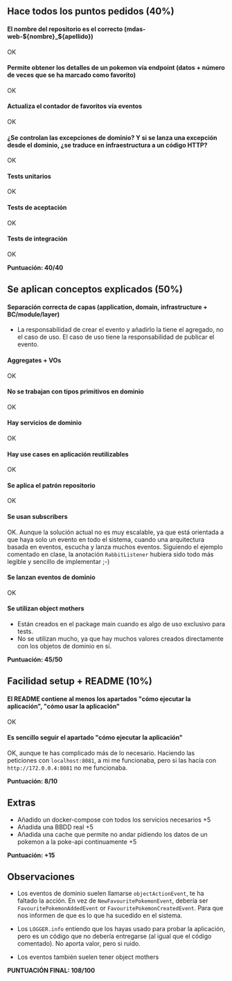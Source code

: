 ## Hace todos los puntos pedidos (40%)

#### El nombre del repositorio es el correcto (mdas-web-${nombre}_${apellido})

OK

#### Permite obtener los detalles de un pokemon vía endpoint (datos + número de veces que se ha marcado como favorito)

OK

#### Actualiza el contador de favoritos vía eventos

OK

#### ¿Se controlan las excepciones de dominio? Y si se lanza una excepción desde el dominio, ¿se traduce en infraestructura a un código HTTP?

OK

#### Tests unitarios

OK

#### Tests de aceptación

OK

#### Tests de integración

OK

**Puntuación: 40/40**

## Se aplican conceptos explicados (50%)

#### Separación correcta de capas (application, domain, infrastructure + BC/module/layer)

- La responsabilidad de crear el evento y añadirlo la tiene el agregado, no el caso de uso. El caso de uso tiene la
  responsabilidad de publicar el evento.

#### Aggregates + VOs

OK

#### No se trabajan con tipos primitivos en dominio

OK

#### Hay servicios de dominio

OK

#### Hay use cases en aplicación reutilizables

OK

#### Se aplica el patrón repositorio

OK

#### Se usan subscribers

OK. Aunque la solución actual no es muy escalable, ya que está orientada a que haya solo un evento en todo el sistema,
cuando una arquitectura basada en eventos, escucha y lanza muchos eventos. Siguiendo el ejemplo comentado en clase, la
anotación `RabbitListener` hubiera sido todo más legible y sencillo de implementar ;-)

#### Se lanzan eventos de dominio

OK

#### Se utilizan object mothers

- Están creados en el package main cuando es algo de uso exclusivo para tests.
- No se utilizan mucho, ya que hay muchos valores creados directamente con los objetos de dominio en sí.

**Puntuación: 45/50**

## Facilidad setup + README (10%)

#### El README contiene al menos los apartados "cómo ejecutar la aplicación", "cómo usar la aplicación"

OK

#### Es sencillo seguir el apartado "cómo ejecutar la aplicación"

OK, aunque te has complicado más de lo necesario. Haciendo las peticiones con `localhost:8081`, a mi me funcionaba, pero
si las hacía con `http://172.0.0.4:8081` no me funcionaba.

**Puntuación: 8/10**

## Extras

- Añadido un docker-compose con todos los servicios necesarios +5
- Añadida una BBDD real +5
- Añadida una cache que permite no andar pidiendo los datos de un pokemon a la poke-api continuamente +5

**Puntuación: +15**

## Observaciones

- Los eventos de dominio suelen llamarse `objectActionEvent`, te ha faltado la acción. En vez
  de `NewFavouritePokemonEvent`, debería ser `FavouritePokemonAddedEvent` or `FavouritePokemonCreatedEvent`. Para que
  nos informen de que es lo que ha sucedido en el sistema.

- Los `LOGGER.info` entiendo que los hayas usado para probar la aplicación, pero es un código que no debería
  entregarse (al igual que el código comentado). No aporta valor, pero si ruido.

- Los eventos también suelen tener object mothers

**PUNTUACIÓN FINAL: 108/100**
